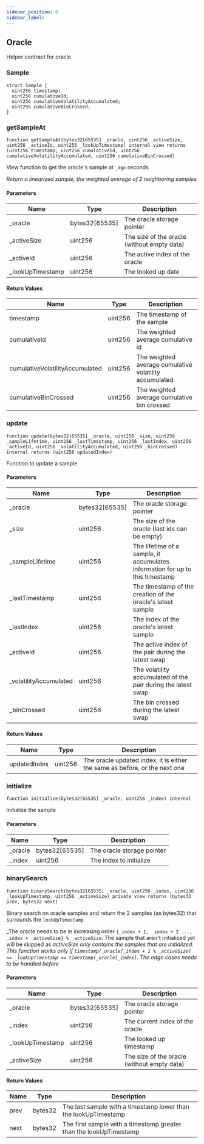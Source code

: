 ```yaml
---
sidebar_position: 0
sidebar_label: 
---
```


## Oracle

Helper contract for oracle

### Sample

```solidity
struct Sample {
  uint256 timestamp;
  uint256 cumulativeId;
  uint256 cumulativeVolatilityAccumulated;
  uint256 cumulativeBinCrossed;
}
```

### getSampleAt

```solidity
function getSampleAt(bytes32[65535] _oracle, uint256 _activeSize, uint256 _activeId, uint256 _lookUpTimestamp) internal view returns (uint256 timestamp, uint256 cumulativeId, uint256 cumulativeVolatilityAccumulated, uint256 cumulativeBinCrossed)
```

View function to get the oracle's sample at `_ago` seconds

_Return a linearized sample, the weighted average of 2 neighboring samples_

#### Parameters

| Name | Type | Description |
| ---- | ---- | ----------- |
| _oracle | bytes32[65535] | The oracle storage pointer |
| _activeSize | uint256 | The size of the oracle (without empty data) |
| _activeId | uint256 | The active index of the oracle |
| _lookUpTimestamp | uint256 | The looked up date |

#### Return Values

| Name | Type | Description |
| ---- | ---- | ----------- |
| timestamp | uint256 | The timestamp of the sample |
| cumulativeId | uint256 | The weighted average cumulative id |
| cumulativeVolatilityAccumulated | uint256 | The weighted average cumulative volatility accumulated |
| cumulativeBinCrossed | uint256 | The weighted average cumulative bin crossed |

### update

```solidity
function update(bytes32[65535] _oracle, uint256 _size, uint256 _sampleLifetime, uint256 _lastTimestamp, uint256 _lastIndex, uint256 _activeId, uint256 _volatilityAccumulated, uint256 _binCrossed) internal returns (uint256 updatedIndex)
```

Function to update a sample

#### Parameters

| Name | Type | Description |
| ---- | ---- | ----------- |
| _oracle | bytes32[65535] | The oracle storage pointer |
| _size | uint256 | The size of the oracle (last ids can be empty) |
| _sampleLifetime | uint256 | The lifetime of a sample, it accumulates information for up to this timestamp |
| _lastTimestamp | uint256 | The timestamp of the creation of the oracle's latest sample |
| _lastIndex | uint256 | The index of the oracle's latest sample |
| _activeId | uint256 | The active index of the pair during the latest swap |
| _volatilityAccumulated | uint256 | The volatility accumulated of the pair during the latest swap |
| _binCrossed | uint256 | The bin crossed during the latest swap |

#### Return Values

| Name | Type | Description |
| ---- | ---- | ----------- |
| updatedIndex | uint256 | The oracle updated index, it is either the same as before, or the next one |

### initialize

```solidity
function initialize(bytes32[65535] _oracle, uint256 _index) internal
```

Initialize the sample

#### Parameters

| Name | Type | Description |
| ---- | ---- | ----------- |
| _oracle | bytes32[65535] | The oracle storage pointer |
| _index | uint256 | The index to initialize |

### binarySearch

```solidity
function binarySearch(bytes32[65535] _oracle, uint256 _index, uint256 _lookUpTimestamp, uint256 _activeSize) private view returns (bytes32 prev, bytes32 next)
```

Binary search on oracle samples and return the 2 samples (as bytes32) that surrounds the `lookUpTimestamp`

_The oracle needs to be in increasing order `{_index + 1, _index + 2 ..., _index + _activeSize} % _activeSize`.
The sample that aren't initialized yet will be skipped as _activeSize only contains the samples that are initialized.
This function works only if `timestamp(_oracle[_index + 1 % _activeSize] <= _lookUpTimestamp <= timestamp(_oracle[_index]`.
The edge cases needs to be handled before_

#### Parameters

| Name | Type | Description |
| ---- | ---- | ----------- |
| _oracle | bytes32[65535] | The oracle storage pointer |
| _index | uint256 | The current index of the oracle |
| _lookUpTimestamp | uint256 | The looked up timestamp |
| _activeSize | uint256 | The size of the oracle (without empty data) |

#### Return Values

| Name | Type | Description |
| ---- | ---- | ----------- |
| prev | bytes32 | The last sample with a timestamp lower than the lookUpTimestamp |
| next | bytes32 | The first sample with a timestamp greater than the lookUpTimestamp |

